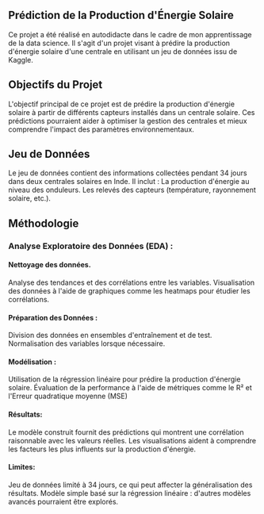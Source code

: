 ## Prédiction de la Production d'Énergie Solaire

Ce projet a été réalisé en autodidacte dans le cadre de mon apprentissage de la data science. Il s'agit d'un projet visant à prédire la production d'énergie solaire d'une centrale en utilisant un jeu de données issu de Kaggle.

## Objectifs du Projet

L'objectif principal de ce projet est de prédire la production d'énergie solaire à partir de différents capteurs installés dans un centrale solaire.
Ces prédictions pourraient aider à optimiser la gestion des centrales et mieux comprendre l'impact des paramètres environnementaux.

## Jeu de Données

Le jeu de données contient des informations collectées pendant 34 jours dans deux centrales solaires en Inde. Il inclut :
La production d'énergie au niveau des onduleurs.
Les relevés des capteurs (température, rayonnement solaire, etc.).

## Méthodologie

### Analyse Exploratoire des Données (EDA) :

#### Nettoyage des données.

Analyse des tendances et des corrélations entre les variables.
Visualisation des données à l'aide de graphiques comme les heatmaps pour étudier les corrélations.

#### Préparation des Données :

Division des données en ensembles d'entraînement et de test.
Normalisation des variables lorsque nécessaire.

#### Modélisation :

Utilisation de la régression linéaire pour prédire la production d'énergie solaire.
Évaluation de la performance à l'aide de métriques comme le R² et l'Erreur quadratique moyenne (MSE)

#### Résultats:

Le modèle construit fournit des prédictions qui montrent une corrélation raisonnable avec les valeurs réelles. 
Les visualisations aident à comprendre les facteurs les plus influents sur la production d'énergie.

#### Limites:

Jeu de données limité à 34 jours, ce qui peut affecter la généralisation des résultats.
Modèle simple basé sur la régression linéaire : d'autres modèles avancés pourraient être explorés.
